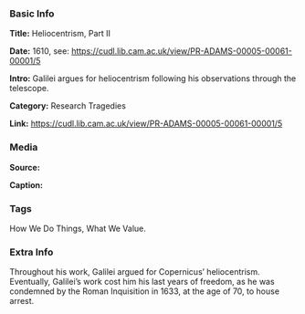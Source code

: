 ### Basic Info

**Title:** 
Heliocentrism, Part II

**Date:** 
1610,  see: https://cudl.lib.cam.ac.uk/view/PR-ADAMS-00005-00061-00001/5

**Intro:** 
Galilei argues for heliocentrism following his observations through the telescope.

**Category:** 
Research Tragedies

**Link:** 
https://cudl.lib.cam.ac.uk/view/PR-ADAMS-00005-00061-00001/5

### Media

**Source:** 

**Caption:** 

### Tags

How We Do Things, What We Value.

### Extra Info

Throughout his work, Galilei argued for Copernicus’ heliocentrism. Eventually, Galilei’s work cost him his last years of freedom, as he was condemned by the Roman Inquisition in 1633, at the age of 70, to house arrest.
